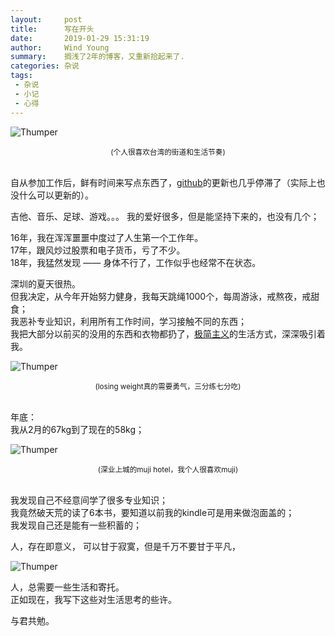 ```yaml
---
layout:     post
title:      写在开头
date:       2019-01-29 15:31:19
author:     Wind Young
summary:    搁浅了2年的博客，又重新拾起来了.
categories: 杂说
tags:
 - 杂说
 - 小记
 - 心得
---
```


![Thumper](https://i.loli.net/2019/10/05/vHTl7YSPow3VgXF.jpg)
<center><small> (个人很喜欢台湾的街道和生活节奏)</small ></center>
<br/>

自从参加工作后，鲜有时间来写点东西了，[github][1]的更新也几乎停滞了（实际上也没什么可以更新的）。  

吉他、音乐、足球、游戏。。。 我的爱好很多，但是能坚持下来的，也没有几个；  

16年，我在浑浑噩噩中度过了人生第一个工作年。  
17年，跟风炒过股票和电子货币，亏了不少。  
18年，我猛然发现 —— 身体不行了，工作似乎也经常不在状态。  

深圳的夏天很热。  
但我决定，从今年开始努力健身，我每天跳绳1000个，每周游泳，戒熬夜，戒甜食；  
我恶补专业知识，利用所有工作时间，学习接触不同的东西；  
我把大部分以前买的没用的东西和衣物都扔了，[极简主义][2]的生活方式，深深吸引着我。  

![Thumper](https://s1.ax1x.com/2020/05/28/teybLj.jpg)
<center><small align="center"> (losing weight真的需要勇气，三分练七分吃)</small ></center>
<br/>

年底：  
我从2月的67kg到了现在的58kg；  

![Thumper](https://s1.ax1x.com/2020/05/28/teyHyQ.jpg)
<center><small align="center"> (深业上城的muji hotel，我个人很喜欢muji)</small ></center>
<br/>

我发现自己不经意间学了很多专业知识；  
我竟然破天荒的读了6本书，要知道以前我的kindle可是用来做泡面盖的；  
我发现自己还是能有一些积蓄的；  

人，存在即意义，
可以甘于寂寞，但是千万不要甘于平凡，    

![Thumper](https://s1.ax1x.com/2020/05/28/tey7Qg.jpg)

人，总需要一些生活和寄托。  
正如现在，我写下这些对生活思考的些许。  

与君共勉。  


[1]: http://github.com/wind3110991
[2]: https://www.zhihu.com/topic/19585358

